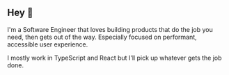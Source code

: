 ## Hey 🙏

I'm a Software Engineer that loves building products that do the job you need, then gets out of the way. Especially focused on performant, accessible user experience.

I mostly work in TypeScript and React but I'll pick up whatever gets the job done.

<!--
**ChristienGuy/ChristienGuy** is a ✨ _special_ ✨ repository because its `README.md` (this file) appears on your GitHub profile.

Here are some ideas to get you started:

- 🔭 I’m currently working on ...
- 🌱 I’m currently learning ...
- 👯 I’m looking to collaborate on ...
- 🤔 I’m looking for help with ...
- 💬 Ask me about ...
- 📫 How to reach me: ...
- 😄 Pronouns: ...
- ⚡ Fun fact: ...
-->
